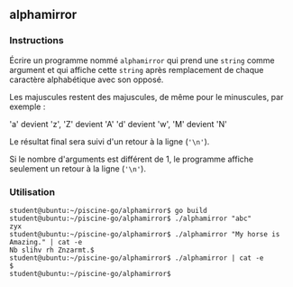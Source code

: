 ## alphamirror

### Instructions

Écrire un programme nommé `alphamirror` qui prend une `string` comme argument et qui affiche cette `string` après remplacement de chaque caractère alphabétique avec son opposé.

Les majuscules restent des majuscules, de même pour le minuscules, par exemple :

'a' devient 'z', 'Z' devient 'A'
'd' devient 'w', 'M' devient 'N'

Le résultat final sera suivi d'un retour à la ligne (`'\n'`).

Si le nombre d'arguments est différent de 1, le programme affiche seulement un retour à la ligne (`'\n'`).

### Utilisation

```console
student@ubuntu:~/piscine-go/alphamirror$ go build
student@ubuntu:~/piscine-go/alphamirror$ ./alphamirror "abc"
zyx
student@ubuntu:~/piscine-go/alphamirror$ ./alphamirror "My horse is Amazing." | cat -e
Nb slihv rh Znzarmt.$
student@ubuntu:~/piscine-go/alphamirror$ ./alphamirror | cat -e
$
student@ubuntu:~/piscine-go/alphamirror$
```
